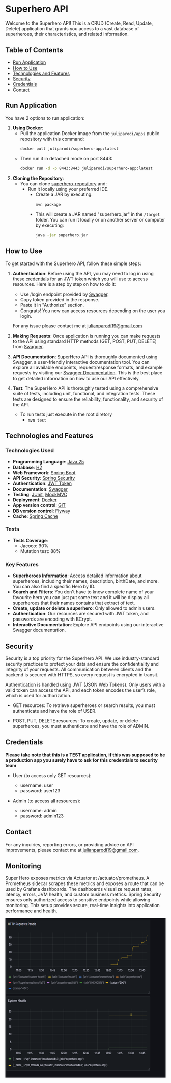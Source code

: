 # Superhero API

Welcome to the Superhero API! This is a CRUD (Create, Read, Update, Delete) application that grants you access to a vast database of superheroes, their characteristics, and related information. 

## Table of Contents
- [Run Application](#run-application)
- [How to Use](#how-to-use)
- [Technologies and Features](#technologies-and-features)
- [Security](#security)
- [Credentials](#credentials)
- [Contact](#contact)

## Run Application
You have 2 options to run application:
1. **Using Docker**:
    - Pull the application Docker Image from the `juliparodi/apps` public repository with this command:
      ```bash
      docker pull juliparodi/superhero-app:latest
      ```
    - Then run it in detached mode on port 8443:
      ```bash
      docker run -d -p 8443:8443 juliparodi/superhero-app:latest
      ```
2. **Cloning the Repository**:
   - You can clone [superhero-repository](https://github.com/Juliparodi/super-hero-api) and:
     - Run it locally using your preferred IDE.
         - Create a JAR by executing:
           ```bash
           mvn package
           ```
         - This will create a JAR named "superhero.jar" in the `/target` folder. You can run it locally or on another server or computer by executing:
           ```bash
           java -jar superhero.jar
           ```

## How to Use

To get started with the Superhero API, follow these simple steps:

1. **Authentication**: Before using the API, you may need to log in using these [credentials](#credentials) for an JWT token which you will use to access resources. 
    Here is a step by step on how to do it:
    - Use /login endpoint provided by [Swagger](https://localhost:8443/swagger-ui/index.html).
    - Copy token provided in the response.
    - Paste it in "Authorize" section.
    - Congrats! You now can access resources depending on the user you login.
    
    For any issue please contact me at julianparodi19@gmail.com
2. **Making Requests**: Once application is running you can make requests to the API using standard HTTP methods (GET, POST, PUT, DELETE) from [Swagger](https://localhost:8443/swagger-ui/index.html).

3. **API Documentation**: SuperHero API is thoroughly documented using Swagger, a user-friendly interactive documentation tool. You can explore all available endpoints, request/response formats, and example requests by visiting our [Swagger Documentation](http://localhost:8443/swagger-ui/index.html). This is the best place to get detailed information on how to use our API effectively.

4. **Test**: The SuperHero API is thoroughly tested using a comprehensive suite of tests, including unit, functional, and integration tests. These tests are designed to ensure the reliability, functionality, and security of the API.
    - To run tests just execute in the root diretory
      - `mvn test`


## Technologies and Features

### Technologies Used

- **Programming Language**: [Java 25](https://docs.oracle.com/en/java/javase/25/docs/api/index.html)
- **Database**: [H2](http://h2database.com/html/main.html)
- **Web Framework**: [Spring Boot](https://spring.io/projects/spring-boot)
- **API Security**: [Spring Security](https://spring.io/projects/spring-security)
- **Authentication**: [JWT Token](https://jwt.io/)
- **Documentation**: [Swagger](https://swagger.io/)
- **Testing**: [JUnit](https://junit.org/), [MockMVC](https://docs.spring.io/spring-framework/reference/testing/spring-mvc-test-framework.html)
- **Deployment**: [Docker](https://www.docker.com/)
- **App version control**: [GIT](https://git-scm.com/)
- **DB version control**: [Flyway](https://flywaydb.org/)
- **Cache**: [Spring Cache](https://docs.spring.io/spring-boot/docs/current/reference/html/io.html)

### Tests
- **Tests Coverage**:
    - Jacoco: 90%
    - Mutation test: 88%

### Key Features

- **Superheroes Information**: Access detailed information about superheroes, including their names, description, birthDate, and more. You can also find a specific Hero by ID.
- **Search and Filters**: You don't have to know complete name of your favourite hero you can just put some text and it will be display all superheroes that their names contains that extract of text.
- **Create, update or delete a superhero**:  Only allowed to admin users.
- **Authentication**: Our resources are secured with JWT token, and passwords are encoding with BCrypt.
- **Interactive Documentation**: Explore API endpoints using our interactive Swagger documentation.

## Security

Security is a top priority for the Superhero API. We use industry-standard security practices to protect your data and ensure the confidentiality and integrity of your requests. All communication between clients and the backend is secured with HTTPS, so every request is encrypted in transit.

Authentication is handled using JWT (JSON Web Tokens). Only users with a valid token can access the API, and each token encodes the user’s role, which is used for authorization.

- GET resources: To retrieve superheroes or search results, you must authenticate and have the role of USER.

- POST, PUT, DELETE resources: To create, update, or delete superheroes, you must authenticate and have the role of ADMIN.

## Credentials

**Please take note that this is a TEST application, if this was supposed to be a production app you surely have to ask for this credentials to security team**

- User (to access only GET resources):
  - username: user
  - password: user123

- Admin (to access all resources):
  - username: admin
  - password: admin123

## Contact

For any inquiries, reporting errors, or providing advice on API improvements, please contact me at julianparodi19@gmail.com.

## Monitoring

Super Hero exposes metrics via Actuator at /actuator/prometheus. A Prometheus sidecar scrapes these metrics and exposes a route that can be used by Grafana dashboards. The dashboards visualize request rates, latency, errors, JVM health, and custom business metrics. Spring Security ensures only authorized access to sensitive endpoints while allowing monitoring. This setup provides secure, real-time insights into application performance and health.

<img alt="Grafana Dashboard" height="500" src="src/main/resources/docs/dashboard-superhero.png" width="800"/>